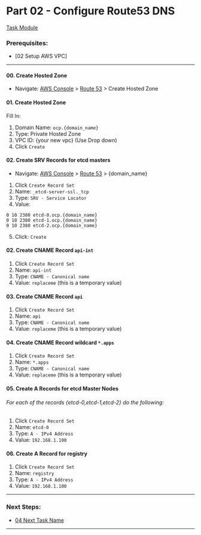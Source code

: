 # Part 02 - Configure Route53 DNS
[Task Module](../task/route53/)
### Prerequisites:
  + [02 Setup AWS VPC]
--------------------------------------------------------------------------------
#### 00\. Create Hosted Zone
  + Navigate: [AWS Console] > [Route 53] > Create Hosted Zone
#### 01\. Create Hosted Zone
  Fill In:
  1. Domain Name: ` ocp.{domain_name} `
  2. Type: Private Hosted Zone
  3. VPC ID: {your new vpc} (Use Drop down)
  4. Click `Create`

#### 02\. Create SRV Records for etcd masters
  + Navigate: [AWS Console] > [Route 53] > {domain_name}
  1. Click `Create Record Set`
  2. Name: `_etcd-server-ssl._tcp`
  3. Type: ` SRV - Service Locator `
  4. Value:
```
0 10 2380 etcd-0.ocp.{domain_name}
0 10 2380 etcd-1.ocp.{domain_name}
0 10 2380 etcd-2.ocp.{domain_name}
```
  5. Click: `Create`

#### 02\. Create CNAME Record `api-int`
  1. Click `Create Record Set`
  2. Name: ` api-int `
  3. Type: ` CNAME - Canonical name `
  4. Value: ` replaceme ` (this is a temporary value)

#### 03\. Create CNAME Record `api`
  1. Click `Create Record Set`
  2. Name: ` api `
  3. Type: ` CNAME - Canonical name `
  4. Value: ` replaceme ` (this is a temporary value)

#### 04\. Create CNAME Record wildcard `*.apps`
  1. Click `Create Record Set`
  2. Name: ` *.apps `
  3. Type: ` CNAME - Canonical name `
  4. Value: ` replaceme ` (this is a temporary value)

#### 05\. Create A Records for etcd Master Nodes
###### For each of the records {etcd-0,etcd-1,etcd-2} do the following:
  1. Click `Create Record Set`
  2. Name: ` etcd-0 `
  3. Type: ` A - IPv4 Address `
  4. Value: ` 192.168.1.100 ` 

#### 06\. Create A Record for registry
  1. Click `Create Record Set`
  2. Name: ` registry `
  3. Type: ` A - IPv4 Address `
  4. Value: ` 192.168.1.100 ` 

---------------------------------------------------------------------------------
### Next Steps:
  + [04 Next Task Name]
--------------------------------------------------------------------------------
[02 Previous Task Name]:../manual/02_SetupVPC.md
[04 Next Task Name]:manual/00_NextTaskName.md
[AWS Console]:https://console.amazonaws-us-gov.com/console/home?region=us-gov-west-1#
[Route 53]:https://console.amazonaws-us-gov.com/route53/home
